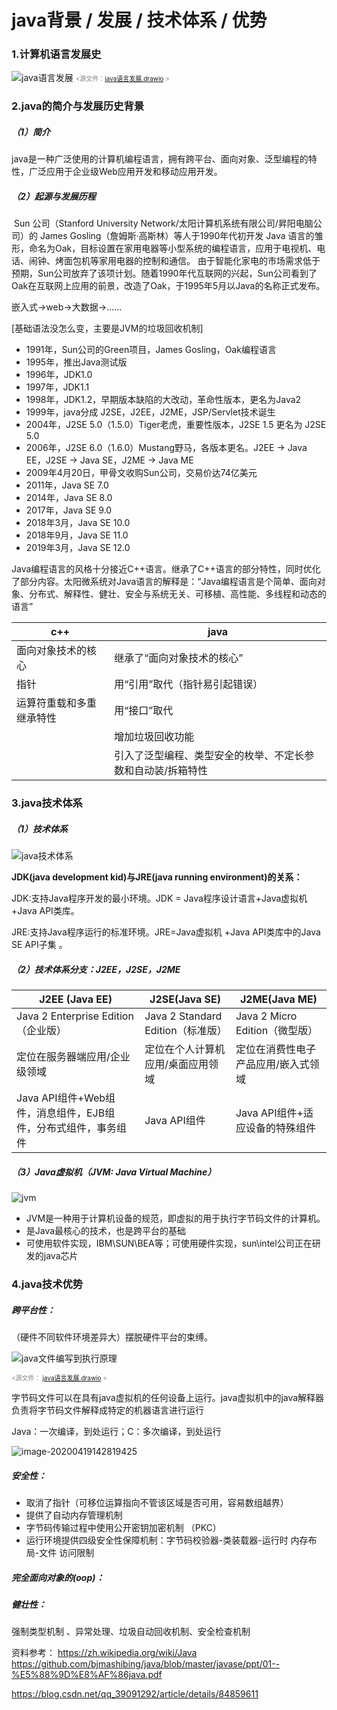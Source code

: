 # java背景 / 发展 / 技术体系 / 优势
### 1.计算机语言发展史
![java语言发展](otherSource\java语言发展.png)
<font  color=#808080 size=1> <源文件：[java语言发展.drawio](otherSource) ></font>

### 2.java的简介与发展历史背景
##### （1）简介
​		java是一种广泛使用的计算机编程语言，拥有跨平台、面向对象、泛型编程的特性，广泛应用于企业级Web应用开发和移动应用开发。

##### （2）起源与发展历程
​		Sun 公司（Stanford University Network/太阳计算机系统有限公司/昇阳电脑公司）的 James Gosling（詹姆斯·高斯林）等人于1990年代初开发 Java 语言的雏形，命名为Oak，目标设置在家用电器等小型系统的编程语言，应用于电视机、电话、闹钟、烤面包机等家用电器的控制和通信。
由于智能化家电的市场需求低于预期，Sun公司放弃了该项计划。随着1990年代互联网的兴起，Sun公司看到了Oak在互联网上应用的前景，改造了Oak，于1995年5月以Java的名称正式发布。



嵌入式->web->大数据->......

[基础语法没怎么变，主要是JVM的垃圾回收机制]

* 1991年，Sun公司的Green项目，James Gosling，Oak编程语言
* 1995年，推出Java测试版
* 1996年，JDK1.0
* 1997年，JDK1.1
* 1998年，JDK1.2，早期版本缺陷的大改动，革命性版本，更名为Java2
* 1999年，java分成 J2SE，J2EE，J2ME，JSP/Servlet技术诞生
* 2004年，J2SE 5.0（1.5.0）Tiger老虎，重要性版本，J2SE 1.5 更名为 J2SE 5.0
* 2006年，J2SE 6.0（1.6.0）Mustang野马，各版本更名。J2EE -> Java EE，J2SE -> Java SE，J2ME -> Java ME
* 2009年4月20日，甲骨文收购Sun公司，交易价达74亿美元
* 2011年，Java SE 7.0
* 2014年，Java SE 8.0
* 2017年，Java SE 9.0
* 2018年3月，Java SE 10.0
* 2018年9月，Java SE 11.0
* 2019年3月，Java SE 12.0

​		Java编程语言的风格十分接近C++语言。继承了C++语言的部分特性，同时优化了部分内容。太阳微系统对Java语言的解释是：“Java编程语言是个简单、面向对象、分布式、解释性、健壮、安全与系统无关、可移植、高性能、多线程和动态的语言”

| c++                      | java                                                        |
| ------------------------ | ----------------------------------------------------------- |
| 面向对象技术的核心       | 继承了“面向对象技术的核心”                                  |
| 指针                     | 用“引用”取代（指针易引起错误）                              |
| 运算符重载和多重继承特性 | 用“接口”取代                                                |
|                          | 增加垃圾回收功能                                            |
|                          | 引入了泛型编程、类型安全的枚举、不定长参数和自动装/拆箱特性 |



### 3.java技术体系

##### （1）技术体系

![java技术体系](otherSource\java技术体系.png)

**JDK(java development kid)与JRE(java running environment)的关系：**

JDK:支持Java程序开发的最小环境。JDK = Java程序设计语言+Java虚拟机+Java API类库。

JRE:支持Java程序运行的标准环境。JRE=Java虚拟机 +Java API类库中的Java SE API子集 。

##### （2）技术体系分支：J2EE，J2SE，J2ME

| J2EE (Java EE)                                               | J2SE(Java SE)                     | J2ME(Java ME)                       |
| ------------------------------------------------------------ | --------------------------------- | ----------------------------------- |
| Java 2 Enterprise Edition（企业版）                          | Java 2 Standard Edition（标准版） | Java 2 Micro Edition（微型版）      |
| 定位在服务器端应用/企业级领域                                | 定位在个人计算机应用/桌面应用领域 | 定位在消费性电子产品应用/嵌入式领域 |
| Java API组件+Web组件，消息组件，EJB组件，分布式组件，事务组件 | Java API组件                      | Java API组件+适应设备的特殊组件     |

##### （3）Java虚拟机（JVM: Java Virtual Machine）

![jvm](otherSource\jvm.png)

* JVM是一种用于计算机设备的规范，即虚拟的用于执行字节码文件的计算机。
* 是Java最核心的技术，也是跨平台的基础
* 可使用软件实现，IBM\SUN\BEA等；可使用硬件实现，sun\intel公司正在研发的java芯片



### 4.java技术优势

##### 跨平台性：

（硬件不同软件环境差异大）摆脱硬件平台的束缚。

  

![java文件编写到执行原理](otherSource\java文件编写到执行原理.png)



<font  color=#808080 size=1> <源文件： [java语言发展.drawio](otherSource\java语言发展.drawio) ></font>

字节码文件可以在具有java虚拟机的任何设备上运行。java虚拟机中的java解释器负责将字节码文件解释成特定的机器语言进行运行

Java：一次编译，到处运行；C：多次编译，到处运行

![image-20200419142819425](otherSource\c.png)

##### 安全性：

* 取消了指针（可移位运算指向不管该区域是否可用，容易数组越界）
* 提供了自动内存管理机制
* 字节码传输过程中使用公开密钥加密机制 （PKC）
* 运行环境提供四级安全性保障机制：字节码校验器-类装载器-运行时 内存布局-文件 访问限制

##### 完全面向对象的(oop)：

##### 健壮性：

强制类型机制 、异常处理、垃圾自动回收机制、安全检查机制



资料参考：
https://zh.wikipedia.org/wiki/Java
https://github.com/bjmashibing/java/blob/master/javase/ppt/01--%E5%88%9D%E8%AF%86java.pdf

https://blog.csdn.net/qq_39091292/article/details/84859611